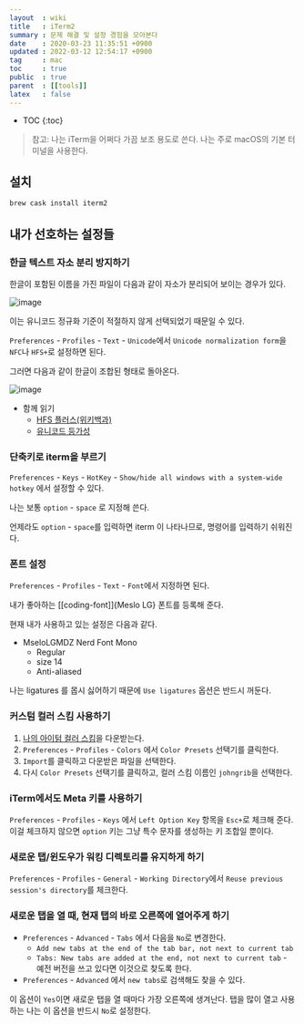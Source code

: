 ```yaml
---
layout  : wiki
title   : iTerm2
summary : 문제 해결 및 설정 경험을 모아본다
date    : 2020-03-23 11:35:51 +0900
updated : 2022-03-12 12:54:17 +0900
tag     : mac
toc     : true
public  : true
parent  : [[tools]]
latex   : false
---
```

* TOC
{:toc}

> 참고: 나는 iTerm을 어쩌다 가끔 보조 용도로 쓴다. 나는 주로 macOS의 기본 터미널을 사용한다.

## 설치
```sh
brew cask install iterm2
```

## 내가 선호하는 설정들

### 한글 텍스트 자소 분리 방지하기

한글이 포함된 이름을 가진 파일이 다음과 같이 자소가 분리되어 보이는 경우가 있다.

![image]( /resource/wiki/iterm/120248953-26747400-c2b4-11eb-9968-7d361204278c.png )

이는 유니코드 정규화 기준이 적절하지 않게 선택되었기 때문일 수 있다.

`Preferences` - `Profiles` - `Text` - `Unicode`에서 `Unicode normalization form`을 `NFC`나 `HFS+`로 설정하면 된다.

그러면 다음과 같이 한글이 조합된 형태로 돌아온다.

![image]( /resource/wiki/iterm/120249035-76ebd180-c2b4-11eb-9c09-8e2976f466e4.png )

- 함께 읽기
    - [HFS 플러스(위키백과)]( https://ko.wikipedia.org/wiki/HFS_플러스 ) 
    - [유니코드 등가성]( https://ko.wikipedia.org/wiki/유니코드_등가성 )

### 단축키로 iterm을 부르기

`Preferences` - `Keys` - `HotKey` - `Show/hide all windows with a system-wide hotkey` 에서 설정할 수 있다.

나는 보통 `option` - `space` 로 지정해 쓴다.

언제라도 `option` - `space`를 입력하면 iterm 이 나타나므로, 명령어를 입력하기 쉬워진다.


### 폰트 설정

`Preferences` - `Profiles` - `Text` - `Font`에서 지정하면 된다.

내가 좋아하는 [[coding-font]]{Meslo LG} 폰트를 등록해 준다.

현재 내가 사용하고 있는 설정은 다음과 같다.

- MseloLGMDZ Nerd Font Mono
    - Regular
    - size 14
    - Anti-aliased

나는 ligatures 를 몹시 싫어하기 때문에 `Use ligatures` 옵션은 반드시 꺼둔다.

### 커스텀 컬러 스킴 사용하기

1. [나의 아이텀 컬러 스킴]( https://raw.githubusercontent.com/johngrib/dotfiles/master/johngrib.itermcolors )을 다운받는다.
2.  `Preferences` - `Profiles` - `Colors` 에서 `Color Presets` 선택기를 클릭한다.
3. `Import`를 클릭하고 다운받은 파일을 선택한다.
4. 다시 `Color Presets` 선택기를 클릭하고, 컬러 스킴 이름인 `johngrib`을 선택한다.

### iTerm에서도 Meta 키를 사용하기

`Preferences` - `Profiles` - `Keys` 에서 `Left Option Key` 항목을 `Esc+`로 체크해 준다. 이걸 체크하지 않으면 `option` 키는 그냥 특수 문자를 생성하는 키 조합일 뿐이다.


### 새로운 탭/윈도우가 워킹 디렉토리를 유지하게 하기

`Preferences` - `Profiles` - `General` - `Working Directory`에서 `Reuse previous session's directory`를 체크한다.


### 새로운 탭을 열 때, 현재 탭의 바로 오른쪽에 열어주게 하기

- `Preferences` - `Advanced` - `Tabs` 에서 다음을 `No`로 변경한다.
    - `Add new tabs at the end of the tab bar, not next to current tab`
    - `Tabs: New tabs are added at the end, not next to current tab` - 예전 버전을 쓰고 있다면 이것으로 찾도록 한다.
- `Preferences` - `Advanced` 에서 `new tabs`로 검색해도 찾을 수 있다.

이 옵션이 `Yes`이면 새로운 탭을 열 때마다 가장 오른쪽에 생겨난다. 탭을 많이 열고 사용하는 나는 이 옵션을 반드시 `No`로 설정한다.


